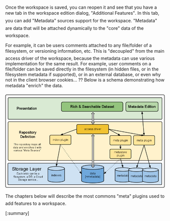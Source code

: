 Once the workspace is saved, you can reopen it and see that you have a new tab in the workspace edition dialog, "Additional Features". In this tab, you can add "Metadata" sources support for the workspace. "Metadata" are data that will be attached dynamically to the "core" data of the workspace.

For example, it can be users comments attached to any file/folder of a filesystem, or versioning information, etc. This is "decoupled" from the main access driver of the workspace, because the metadata can use various implementation for the same result. For example, user comments on a file/folder can be saved directly in the filesystem (in hidden files, or in the filesystem metadata if supported), or in an external database, or even why not in the client browser cookies... ?? Below is a schema demonstrating how metadata "enrich" the data.

![meta_sources]

The chapters below will describe the most commons "meta" plugins used to add features to a workspace.

[:summary]

[meta_sources]: ../images/workspaces/workspaces_meta_sources.png
